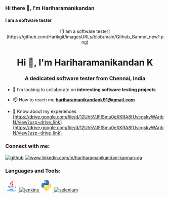### Hi there 👋, I'm Hariharamanikandan
#### I am a software tester
<p align="center">
![I am a software tester](https://github.com/Harikgit/imagesURLs/blob/main/Github_Banner_new1.png)
</p>

<h1 align="center">Hi 👋, I'm Hariharamanikandan K</h1>
<h3 align="center">A dedicated software tester from Chennai, India</h3>

- 👯 I’m looking to collaborate on **interesting software testing projects**

- 📫 How to reach me **hariharamanikandank91@gmail.com**

- 📄 Know about my experiences [https://drive.google.com/file/d/12Uh5VJFISmu0eXKRA8fUvcgskyWArjbN/view?usp=drive_link](https://drive.google.com/file/d/12Uh5VJFISmu0eXKRA8fUvcgskyWArjbN/view?usp=drive_link)

<h3 align="left">Connect with me:</h3>
<p align="left">
<a href="https://github.com/Harikgit" target="blank"><img align="center" src='https://cdn.jsdelivr.net/npm/simple-icons@3.0.1/icons/github.svg' alt='github' height="40" /></a>
<a href="https://linkedin.com/in/hariharamanikandan-kannan-qa" target="blank"><img align="center" src="https://raw.githubusercontent.com/rahuldkjain/github-profile-readme-generator/master/src/images/icons/Social/linked-in-alt.svg" alt="www.linkedin.com/in/hariharamanikandan-kannan-qa" height="30" width="40" /></a>
</p>

<h3 align="left">Languages and Tools:</h3>
<p align="left"> <a href="https://www.java.com" target="_blank" rel="noreferrer"> <img src="https://raw.githubusercontent.com/devicons/devicon/master/icons/java/java-original.svg" alt="java" width="40" height="40"/> </a> <a href="https://www.jenkins.io" target="_blank" rel="noreferrer"> <img src="https://www.vectorlogo.zone/logos/jenkins/jenkins-icon.svg" alt="jenkins" width="40" height="40"/> </a> <a href="https://www.python.org" target="_blank" rel="noreferrer"> <img src="https://raw.githubusercontent.com/devicons/devicon/master/icons/python/python-original.svg" alt="python" width="40" height="40"/> </a> <a href="https://www.selenium.dev" target="_blank" rel="noreferrer"> <img src="https://raw.githubusercontent.com/detain/svg-logos/780f25886640cef088af994181646db2f6b1a3f8/svg/selenium-logo.svg" alt="selenium" width="40" height="40"/> </a> </p>

